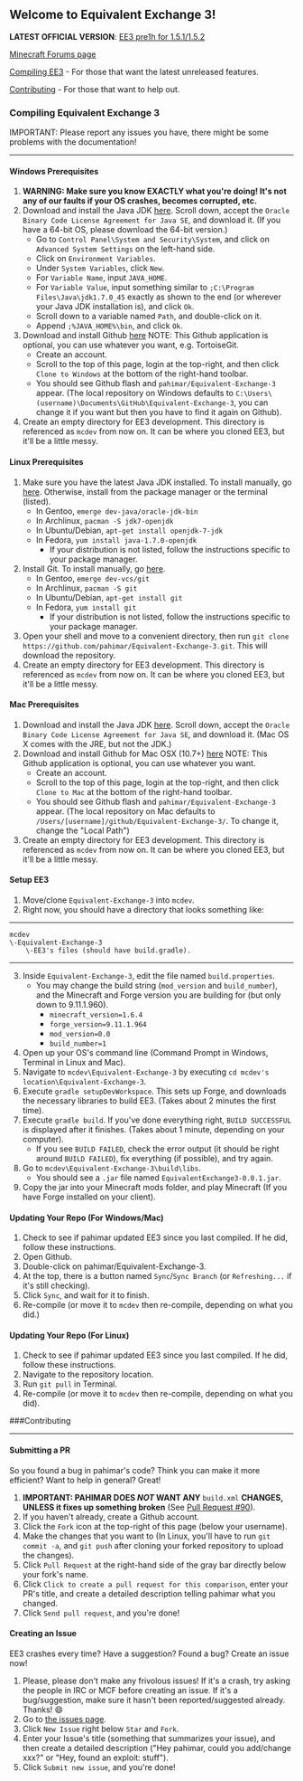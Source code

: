 ## Welcome to Equivalent Exchange 3!
**LATEST OFFICIAL VERSION**:  [EE3 pre1h for 1.5.1/1.5.2](http://adf.ly/PdBNy)

[Minecraft Forums page](http://www.minecraftforum.net/topic/1540010-equivalent-exchange-3)

[Compiling EE3](https://github.com/pahimar/Equivalent-Exchange-3#compiling-equivalent-exchange-3) - For those that want the latest unreleased features.

[Contributing](https://github.com/pahimar/Equivalent-Exchange-3#contributing) - For those that want to help out.

### Compiling Equivalent Exchange 3
IMPORTANT: Please report any issues you have, there might be some problems with the documentation!
***
#### Windows Prerequisites
1. **WARNING:  Make sure you know EXACTLY what you're doing!  It's not any of our faults if your OS crashes, becomes corrupted, etc.**
2. Download and install the Java JDK [here](http://www.oracle.com/technetwork/java/javase/downloads/jdk7-downloads-1880260.html).  Scroll down, accept the `Oracle Binary Code License Agreement for Java SE`, and download it.  (If you have a 64-bit OS, please download the 64-bit version.)
    * Go to `Control Panel\System and Security\System`, and click on `Advanced System Settings` on the left-hand side.
    * Click on `Environment Variables`.
    * Under `System Variables`, click `New`.
    * For `Variable Name`, input `JAVA_HOME`.
    * For `Variable Value`, input something similar to `;C:\Program Files\Java\jdk1.7.0_45` exactly as shown to the end (or wherever your Java JDK installation is), and click `Ok`.
    * Scroll down to a variable named `Path`, and double-click on it.
    * Append `;%JAVA_HOME%\bin`, and click `Ok`.
3. Download and install Github [here](http://windows.github.com/) NOTE: This Github application is optional, you can use whatever you want, e.g. TortoiseGit.
    * Create an account.
    * Scroll to the top of this page, login at the top-right, and then click `Clone to Windows` at the bottom of the right-hand toolbar.
    * You should see Github flash and `pahimar/Equivalent-Exchange-3` appear.  (The local repository on Windows defaults to `C:\Users\(username)\Documents\GitHub\Equivalent-Exchange-3`, you can change it if you want but then you have to find it again on Github).
4. Create an empty directory for EE3 development.  This directory is referenced as `mcdev` from now on.  It can be where you cloned EE3, but it'll be a little messy.

#### Linux Prerequisites
1. Make sure you have the latest Java JDK installed.  To install manually, go [here](http://www.oracle.com/technetwork/java/javase/downloads/jdk7-downloads-1880260.html).  Otherwise, install from the package manager or the terminal (listed).
    * In Gentoo, `emerge dev-java/oracle-jdk-bin`
    * In Archlinux, `pacman -S jdk7-openjdk`
    * In Ubuntu/Debian, `apt-get install openjdk-7-jdk`
    * In Fedora, `yum install java-1.7.0-openjdk`
        * If your distribution is not listed, follow the instructions specific to your package manager.
2. Install Git.  To install manually, go [here](http://git-scm.com/).
    * In Gentoo, `emerge dev-vcs/git`
    * In Archlinux, `pacman -S git`
    * In Ubuntu/Debian, `apt-get install git`
    * In Fedora, `yum install git`
        * If your distribution is not listed, follow the instructions specific to your package manager.
3. Open your shell and move to a convenient directory, then run `git clone https://github.com/pahimar/Equivalent-Exchange-3.git`.  This will download the repository.
4. Create an empty directory for EE3 development.  This directory is referenced as `mcdev` from now on.  It can be where you cloned EE3, but it'll be a little messy.

#### Mac Prerequisites
1. Download and install the Java JDK [here](http://www.oracle.com/technetwork/java/javase/downloads/jdk7-downloads-1880260.html).  Scroll down, accept the `Oracle Binary Code License Agreement for Java SE`, and download it. (Mac OS X comes with the JRE, but not the JDK.)
2. Download and install Github for Mac OSX (10.7+) [here](http://mac.github.com/) NOTE: This Github application is optional, you can use whatever you want.
    * Create an account.
    * Scroll to the top of this page, login at the top-right, and then click `Clone to Mac` at the bottom of the right-hand toolbar.
    * You should see Github flash and `pahimar/Equivalent-Exchange-3` appear.  (The local repository on Mac defaults to `/Users/[username]/github/Equivalent-Exchange-3/`.  To change it, change the "Local Path")
3. Create an empty directory for EE3 development.  This directory is referenced as `mcdev` from now on.  It can be where you cloned EE3, but it'll be a little messy.

#### Setup EE3
1. Move/clone `Equivalent-Exchange-3` into `mcdev`.
2. Right now, you should have a directory that looks something like:

***

	mcdev
	\-Equivalent-Exchange-3
		\-EE3's files (should have build.gradle).
***

3. Inside `Equivalent-Exchange-3`, edit the file named `build.properties`.
    * You may change the build string (`mod_version` and `build_number`), and the Minecraft and Forge version you are building for (but only down to 9.11.1.960).
        * `minecraft_version=1.6.4`
        * `forge_version=9.11.1.964`
        * `mod_version=0.0`
        * `build_number=1`
4. Open up your OS's command line (Command Prompt in Windows, Terminal in Linux and Mac).
5. Navigate to `mcdev\Equivalent-Exchange-3` by executing `cd mcdev's location\Equivalent-Exchange-3`.
6. Execute `gradle setupDevWorkspace`. This sets up Forge, and downloads the necessary libraries to build EE3. (Takes about 2 minutes the first time).
7. Execute `gradle build`. If you've done everything right, `BUILD SUCCESSFUL` is displayed after it finishes. (Takes about 1 minute, depending on your computer).
    * If you see `BUILD FAILED`, check the error output (it should be right around `BUILD FAILED`), fix everything (if possible), and try again.
8. Go to `mcdev\Equivalent-Exchange-3\build\libs`.
    *  You should see a `.jar` file named `EquivalentExchange3-0.0.1.jar`.
9. Copy the jar into your Minecraft mods folder, and play Minecraft (If you have Forge installed on your client).

#### Updating Your Repo (For Windows/Mac)
1. Check to see if pahimar updated EE3 since you last compiled.  If he did, follow these instructions.
2. Open Github.
3. Double-click on pahimar/Equivalent-Exchange-3.
4. At the top, there is a button named `Sync`/`Sync Branch` (or `Refreshing...` if it's still checking).
5. Click `Sync`, and wait for it to finish.
6. Re-compile (or move it to `mcdev` then re-compile, depending on what you did.)

#### Updating Your Repo (For Linux)
1. Check to see if pahimar updated EE3 since you last compiled.  If he did, follow these instructions.
2. Navigate to the repository location.
3. Run `git pull` in Terminal.
4. Re-compile (or move it to `mcdev` then re-compile, depending on what you did).

###Contributing
***
#### Submitting a PR
So you found a bug in pahimar's code?  Think you can make it more efficient?  Want to help in general?  Great!

1. **IMPORTANT:  PAHIMAR DOES *NOT* WANT ANY** `build.xml` **CHANGES, UNLESS it fixes up something broken** (See [Pull Request #90](https://github.com/pahimar/Equivalent-Exchange-3/pull/90)).
2. If you haven't already, create a Github account.
3. Click the `Fork` icon at the top-right of this page (below your username).
4. Make the changes that you want to (In Linux, you'll have to run `git commit -a`, and `git push` after cloning your forked repository to upload the changes).
5. Click `Pull Request` at the right-hand side of the gray bar directly below your fork's name.
6. Click `Click to create a pull request for this comparison`, enter your PR's title, and create a detailed description telling pahimar what you changed.
7. Click `Send pull request`, and you're done!

#### Creating an Issue
EE3 crashes every time?  Have a suggestion?  Found a bug?  Create an issue now!

1. Please, please don't make any frivolous issues!  If it's a crash, try asking the people in IRC or MCF before creating an issue.  If it's a bug/suggestion, make sure it hasn't been reported/suggested already.  Thanks! :smile:
2. Go to [the issues page](http://github.com/pahimar/Equivalent-Exchange-3/issues).
3. Click `New Issue` right below `Star` and `Fork`.
4. Enter your Issue's title (something that summarizes your issue), and then create a detailed description ("Hey pahimar, could you add/change xxx?" or "Hey, found an exploit:  stuff").
5. Click `Submit new issue`, and you're done!
